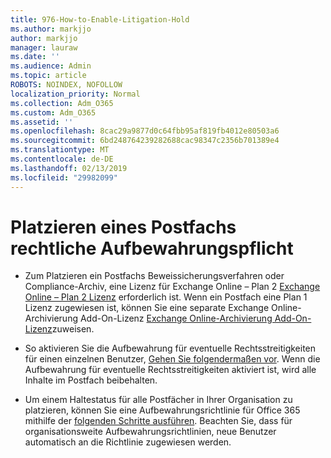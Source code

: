 ```yaml
---
title: 976-How-to-Enable-Litigation-Hold
ms.author: markjjo
author: markjjo
manager: lauraw
ms.date: ''
ms.audience: Admin
ms.topic: article
ROBOTS: NOINDEX, NOFOLLOW
localization_priority: Normal
ms.collection: Adm_O365
ms.custom: Adm_O365
ms.assetid: ''
ms.openlocfilehash: 8cac29a9877d0c64fbb95af819fb4012e80503a6
ms.sourcegitcommit: 6bd248764239282688cac98347c2356b701389e4
ms.translationtype: MT
ms.contentlocale: de-DE
ms.lasthandoff: 02/13/2019
ms.locfileid: "29982099"
---
```

# <a name="place-a-mailbox-on-legal-hold"></a>Platzieren eines Postfachs rechtliche Aufbewahrungspflicht

- Zum Platzieren ein Postfachs Beweissicherungsverfahren oder Compliance-Archiv, eine Lizenz für Exchange Online – Plan 2 [Exchange Online – Plan 2 Lizenz](https://docs.microsoft.com/office365/servicedescriptions/office-365-platform-service-description/office-365-plan-options) erforderlich ist. Wenn ein Postfach eine Plan 1 Lizenz zugewiesen ist, können Sie eine separate Exchange Online-Archivierung Add-On-Lizenz [Exchange Online-Archivierung Add-On-Lizenz](https://docs.microsoft.com/office365/servicedescriptions/exchange-online-archiving-service-description)zuweisen.

- So aktivieren Sie die Aufbewahrung für eventuelle Rechtsstreitigkeiten für einen einzelnen Benutzer, [Gehen Sie folgendermaßen vor](https://docs.microsoft.com/office365/SecurityCompliance/place-a-mailbox-on-litigation-hold). Wenn die Aufbewahrung für eventuelle Rechtsstreitigkeiten aktiviert ist, wird alle Inhalte im Postfach beibehalten.

- Um einem Haltestatus für alle Postfächer in Ihrer Organisation zu platzieren, können Sie eine Aufbewahrungsrichtlinie für Office 365 mithilfe der [folgenden Schritte ausführen](https://docs.microsoft.com/office365/securitycompliance/retention-policies#applying-a-retention-policy-to-an-entire-organization-or-specific-locations). Beachten Sie, dass für organisationsweite Aufbewahrungsrichtlinien, neue Benutzer automatisch an die Richtlinie zugewiesen werden.

